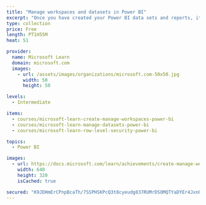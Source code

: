 ```yaml
---
title: "Manage workspaces and datasets in Power BI"
excerpt: "Once you have created your Power BI data sets and reports, it’s time to deploy them so the users can take advantage of all of your hard work. In this Learning Path, you will learn how to create workspaces in the Power BI service. You will deploy your Power BI artifacts here and share them to your users. You will also learn how to connect Power BI reports to on-premise data sources. Your users will appreciate seeing the latest data in your reports, so you will configure automatic refresh for your Power BI datasets. Row-level security allows you to create one report, but have users be restricted to see only the data that applies to them. This targets data to users, without having to create multiple reports."
type: collection
price: Free
length: PT1H55M
heat: 51

provider:
  name: Microsoft Learn
  domain: microsoft.com
  images:
    - url: /assets/images/organizations/microsoft.com-50x50.jpg
      width: 50
      height: 50

levels:
  - Intermediate

items:
  - courses/microsoft-learn-create-manage-workspaces-power-bi
  - courses/microsoft-learn-manage-datasets-power-bi
  - courses/microsoft-learn-row-level-security-power-bi

topics:
  - Power BI

images:
  - url: https://docs.microsoft.com/learn/achievements/create-manage-workspaces-power-bi-social.png
    width: 640
    height: 320
    isCached: true

secured: "K9JDHmErCPnpBcaTh/7SSPHSKPcQ3t8cyeudg837RUMrDSOMQTYaDYEr4JxnO3ZaXt8kb2xwZA0tmmrO9lVEDTPYKSIfJUAWvVUiUVWTRpfW22gLR6/XX1ZgXEEwy7c5oqBZogUBstQi9T/7vTMQ2ZD5nALYnz4Da5TnUtX1ZatM2+pj8RnNCv5ZM29h9IAVLssyG7by3rhF6OGgQSjjcXMKY09RoTo3d3dyPMOK82dPuCCqMQVCEPYFUrrTVD/jufl29cKy4GaxANjjeViwggIYuCX0ttSflUIXhaxwv+UQqzZvcbWwV3HZLJL8M26llaI1VPzvV3MVlqGwEVSLHg==;gCxPBnTfma4JOFFDrnitXg=="
---
```


